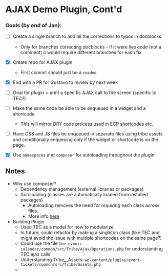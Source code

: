 # AJAX Demo Plugin, Cont'd 

### Goals (by end of Jan):
- [ ] Create a single branch to add all the corrections to typos in docblocks
  - Only for branches correcting docblocks - if it were live code (not a comment) it would require different branches for each fix. 
- [x] Create repo for AJAX plugin 
  - First commit should just be a `readme`
- [x] End with a PR for Gustavo to review by next week
- [ ] Goal for plugin = print a specific AJAX call to the screen (specific to TEC?)
- [ ] Make the same code be able to be enqueued in a widget and a shortcode
  - This will mirror DRY code process used in ECP shortcodes etc. 
- [ ] Have CSS and JS files be enqueued in separate files using tribe assets and conditionally enqueuing only if the widget or shortcode is on the page. 
- [x] Use `namespace`s and `composer` for autoloading throughout the plugin


## Notes

- Why use composer? 
  - Dependency management (external libraries or packages)
  - Autoloading (classes are automatically loaded from installed packages)
    - Autoloading removes the need for _requiring_ each class across files
    - More info [here](https://www.php-fig.org/psr/psr-4/)
- Building Plugin
  - Used TEC as a model for how to modularize 
  - In future, could refactor by making a singleton class (like TEC and might avoid the issue with multiple shortcodes on the same page?)
  - Could use the file `the-events-calendar/common/src/Tribe/Ajax/Operations.php` for understanding TEC ajax calls
  - Understanding Tribe__Assets: `wp-content/plugins/event-tickets/common/src/Tribe/Assets.php`
  - 